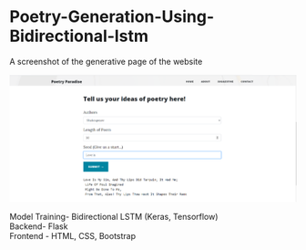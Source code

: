 # Poetry-Generation-Using-Bidirectional-lstm

A screenshot of the generative page of the website

![alt text](https://github.com/kartikay1999/Poetry-Generation-Using-Bidirectional-lstm/blob/master/screenshot.png)


Model Training- Bidirectional LSTM (Keras, Tensorflow) <br>
Backend- Flask <br>
Frontend - HTML, CSS, Bootstrap

